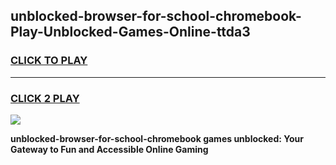 
## unblocked-browser-for-school-chromebook-Play-Unblocked-Games-Online-ttda3
<h3>
<a href="https://premium76.site?title=unblocked-browser-for-school-chromebook&ref=25A">CLICK TO PLAY</a></h3>
<hr>

<h3>
<a href="https://premium76.site?title=unblocked-browser-for-school-chromebook&ref=25A">CLICK 2 PLAY</a>
  
</h3>

<a href="https://premium76.site?title=unblocked-browser-for-school-chromebook&ref=25A"><img src="https://clearcache.store/games.png"></a>


**unblocked-browser-for-school-chromebook games unblocked: Your Gateway to Fun and Accessible Online Gaming**
